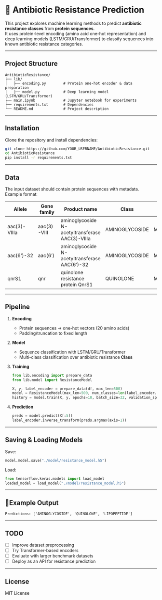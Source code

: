 # 🧬 Antibiotic Resistance Prediction

This project explores machine learning methods to predict **antibiotic resistance classes** from **protein sequences**.  
It uses protein-level encoding (amino acid one-hot representation) and deep learning models (LSTM/GRU/Transformer) to classify sequences into known antibiotic resistance categories.

---

## Project Structure

```
AntibioticResistance/
├── lib/
│   ├── encoding.py        # Protein one-hot encoder & data preparation
│   ├── model.py           # Deep learning model (LSTM/GRU/Transformer)
├── main.ipynb             # Jupyter notebook for experiments
├── requirements.txt       # Dependencies
└── README.md              # Project description
```

---

## Installation

Clone the repository and install dependencies:

```bash
git clone https://github.com/YOUR_USERNAME/AntibioticResistance.git
cd AntibioticResistance
pip install -r requirements.txt
```

---

## Data

The input dataset should contain protein sequences with metadata. Example format:

| Allele     | Gene family | Product name                                  | Class          | Sequence protein |
|------------|-------------|-----------------------------------------------|----------------|------------------|
| aac(3)-VIIIa | aac(3)-VIII | aminoglycoside N-acetyltransferase AAC(3)-VIIIa | AMINOGLYCOSIDE | MDEKELIERAGG...  |
| aac(6’)-32 | aac(6’)      | aminoglycoside N-acetyltransferase AAC(6’)-32  | AMINOGLYCOSIDE | MSPSKTPVTLR...  |
| qnrS1      | qnr          | quinolone resistance protein QnrS1             | QUINOLONE      | MTQDLMTLFNV...  |

---

## Pipeline

1. **Encoding**
   - Protein sequences → one-hot vectors (20 amino acids)
   - Padding/truncation to fixed length

2. **Model**
   - Sequence classification with LSTM/GRU/Transformer
   - Multi-class classification over antibiotic resistance **Class**

3. **Training**
   ```python
   from lib.encoding import prepare_data
   from lib.model import ResistanceModel

   X, y, label_encoder = prepare_data(df, max_len=500)
   model = ResistanceModel(max_len=500, num_classes=len(label_encoder.classes_))
   history = model.train(X, y, epochs=10, batch_size=32, validation_split=0.2)
   ```

4. **Prediction**
   ```python
   preds = model.predict(X[:5])
   label_encoder.inverse_transform(preds.argmax(axis=1))
   ```

---

## Saving & Loading Models

Save:
```python
model.model.save("./model/resistance_model.h5")
```

Load:
```python
from tensorflow.keras.models import load_model
loaded_model = load_model("./model/resistance_model.h5")
```

---

## 🧪Example Output

```
Predictions: ['AMINOGLYCOSIDE', 'QUINOLONE', 'LIPOPEPTIDE']
```

---

## TODO

- [ ] Improve dataset preprocessing  
- [ ] Try Transformer-based encoders  
- [ ] Evaluate with larger benchmark datasets  
- [ ] Deploy as an API for resistance prediction  

---

## License
MIT License
